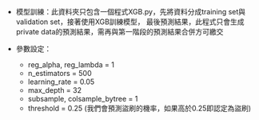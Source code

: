 - 模型訓練：此資料夾只包含一個程式XGB.py，先將資料分成training set與validation set，接著使用XGB訓練模型，
最後預測結果，此程式只會生成private data的預測結果，需再與第一階段的預測結果合併方可繳交

- 參數設定：
    - reg_alpha, reg_lambda = 1
    - n_estimators = 500
    - learning_rate = 0.05
    - max_depth = 32
    - subsample, colsample_bytree = 1
    - threshold = 0.25 (我們會預測盜刷的機率，如果高於0.25即認定為盜刷)
